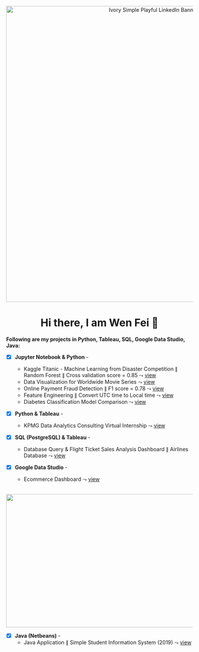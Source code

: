 <p align="center">

<img width="800" alt="Ivory Simple Playful LinkedIn Banner (1)" src="https://user-images.githubusercontent.com/118715799/212730837-839b3858-a9f8-44b2-abc2-13374ed9a723.png">
 
</p>

<h1 align="center">Hi there, I am Wen Fei 👋</h1>

<!--
**seuwenfei/seuwenfei** is a ✨ _special_ ✨ repository because its `README.md` (this file) appears on your GitHub profile.

Here are some ideas to get you started:

- 🔭 I’m currently working on ...
- 🌱 I’m currently learning ...
- 👯 I’m looking to collaborate on ...
- 🤔 I’m looking for help with ...
- 💬 Ask me about ...
- 📫 How to reach me: ...
- 😄 Pronouns: ...
- ⚡ Fun fact: ...
-->


**Following are my projects in Python, Tableau, SQL, Google Data Studio, Java:**

- [x] **Jupyter Notebook & Python** - 
    * Kaggle Titanic - Machine Learning from Disaster Competition $\parallel$ Random Forest $\parallel$ Cross validation score = 0.85 $\leadsto$ [view](https://www.kaggle.com/code/seuwenfei/titanic-random-forest-cv-score-0-85)
    * Data Visualization for Worldwide Movie Series $\leadsto$ [view](https://github.com/seuwenfei/Data-visualization-for-worldwide-movie-series)
    * Online Payment Fraud Detection $\parallel$ F1 score = 0.78 $\leadsto$ [view](https://github.com/seuwenfei/Online-payment-fraud-detection/blob/main/online-payment-fraud-detection.ipynb)
    * Feature Engineering $\parallel$ Convert UTC time to Local time $\leadsto$ [view](https://www.kaggle.com/code/seuwenfei/self-learning-note-convert-utc-time-to-local-time)
    * Diabetes Classification Model Comparison $\leadsto$ [view](https://github.com/seuwenfei/Diabetes-classification-model-comparison)

    
- [x] **Python & Tableau** - 
    * KPMG Data Analytics Consulting Virtual Internship $\leadsto$ [view](https://github.com/seuwenfei/KPMG_Virtual_Internship)

- [x] **SQL (PostgreSQL) & Tableau** - 
    * Database Query & Flight Ticket Sales Analysis Dashboard $\parallel$ Airlines Database $\leadsto$ [view](https://github.com/seuwenfei/Airlines-flight-ticket-sales-analysis)

- [x] **Google Data Studio** - 
    * Ecommerce Dashboard $\leadsto$ [view](https://datastudio.google.com/reporting/95a3a789-6bcd-472a-859f-e880cb1b9255)
 
&emsp;&emsp;&emsp;&emsp;&ensp;<img src="https://user-images.githubusercontent.com/118715799/211293796-cd14a0f5-2ebd-4a1f-b172-471ac2871cbc.png" width="510" height="360" />

- [x] **Java (Netbeans)** - 
    * Java Application $\parallel$ Simple Student Information System (2019) $\leadsto$ [view](https://github.com/seuwenfei/Java-application-simple-info-system)

